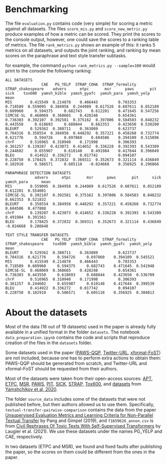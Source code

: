 # Benchmarking

The file `evaluation.py` contains code (very simple) for scoring a metric against all datasets.
The files `score_mis.py` and `score_new_metric.py` produce examples of how a metric can be scored.
They print the scores to the console output, however, one could save the scores to a ranking table of metrics.
The file `rank_metrics.py` shows an example of this: it ranks 5 metrics on all datasets,
and outputs the joint ranking, and ranking by mean scores on the paraphrase and text style transfer subtasks.

for example, the command `python rank_metrics.py --sample=100` would print to the console 
the following ranking:
```
ALL DATASETS
                CAE   PG_YELP  STRAP_COHA  STRAP_formality  STRAP_shakespeare    advers      etpc       msr      paws       pit      sick    tox600  yamsh_bible  yamsh_gyafc  yamsh_para  yamsh_yelp      mean
MIS        0.415549  0.214878    0.466443         0.703353           0.718589  0.559095  0.384958  0.244989  0.617526  0.607611  0.852189  0.609960     0.594375     0.682743    0.612201    0.471645  0.547256
SIMCSE-SL  0.468069  0.368665    0.428248         0.654361           0.736303  0.392107  0.392581  0.375162  0.397806  0.584583  0.848232  0.443550     0.618693     0.688844    0.662353    0.423650  0.530200
BLEURT     0.529362  0.380711    0.363089         0.623737           0.704316  0.358554  0.384958  0.448292  0.357221  0.458268  0.732774  0.621776     0.594726     0.697860    0.604586    0.394109  0.515896
chrF       0.516965  0.310940    0.171998         0.306393           0.361257  0.139287  0.423073  0.414652  0.336228  0.392393  0.543309  0.244602     0.655907     0.610148    0.491984    0.417644  0.396049
BLEU       0.414922  0.336272    0.017742         0.094107           0.228750  0.178425  0.372832  0.369311  0.352673  0.321114  0.436849  0.102910     0.586571     0.605118   -0.024668    0.356925  0.296866

PARAPHRASE DETECTION DATASETS
             advers      etpc       msr      paws       pit      sick  yamsh_para      mean
MIS        0.559095  0.384958  0.244989  0.617526  0.607611  0.852189    0.612201  0.554081
SIMCSE-SL  0.392107  0.392581  0.375162  0.397806  0.584583  0.848232    0.662353  0.521832
BLEURT     0.358554  0.384958  0.448292  0.357221  0.458268  0.732774    0.604586  0.477808
chrF       0.139287  0.423073  0.414652  0.336228  0.392393  0.543309    0.491984  0.391561
BLEU       0.178425  0.372832  0.369311  0.352673  0.321114  0.436849   -0.024668  0.286648

TEXT STYLE TRANSFER DATASETS
                CAE   PG_YELP  STRAP_COHA  STRAP_formality  STRAP_shakespeare    tox600  yamsh_bible  yamsh_gyafc  yamsh_yelp      mean
BLEURT     0.529362  0.380711    0.363089         0.623737           0.704316  0.621776     0.594726     0.697860    0.394109  0.545521
MIS        0.415549  0.214878    0.466443         0.703353           0.718589  0.609960     0.594375     0.682743    0.471645  0.541948
SIMCSE-SL  0.468069  0.368665    0.428248         0.654361           0.736303  0.443550     0.618693     0.688844    0.423650  0.536709
chrF       0.516965  0.310940    0.171998         0.306393           0.361257  0.244602     0.655907     0.610148    0.417644  0.399539
BLEU       0.414922  0.336272    0.017742         0.094107           0.228750  0.102910     0.586571     0.605118    0.356925  0.304813
```

# About the datasets

Most of the data (16 out of 19 datasets) used in the paper is already fully available in a unified format
in the folder `datasets`.  The notebook `data_preparation.ipynb` contains the code and scripts
that reproduce creation of the files in the `datasets` folder.

Some datasets used in the paper ([PAWS-QQP](https://github.com/google-research-datasets/paws), 
[Twitter-URL](https://github.com/lanwuwei/Twitter-URL-Corpus), 
[xformal-FoST](https://github.com/Elbria/xformal-FoST-meta))
are not included, because one has to perform extra actions to obtain them: PAWS-QQP should be generated
from scratch, and Twitter-URL and xformal-FoST should be requested from their authors.

Most of the datasets were taken from their open-access sources: 
[APT](https://github.com/Advancing-Machine-Human-Reasoning-Lab/apt),
[ETPC](https://github.com/venelink/ETPC),
[MSR](https://github.com/brmson/dataset-sts/tree/master/data/para/msr),
[PAWS](https://github.com/google-research-datasets/paws),
[PIT](https://github.com/cocoxu/SemEval-PIT2015),
[SICK](https://github.com/brmson/dataset-sts/tree/master/data/sts/sick2014),
[STRAP](https://github.com/martiansideofthemoon/style-transfer-paraphrase),
[Tox600](https://github.com/skoltech-nlp/detox),
and [datasets](https://github.com/VAShibaev/semantic_similarity_metrics) 
from [Yamshchikov et al, 2020](https://arxiv.org/abs/2004.05001).

The folder `source_data` includes some of the datasets that were not published
before, but their authors allowed us to use them. Specifically,  
`textual-transfer-pairwise-comparison` contains the data from the paper 
[Unsupervised Evaluation Metrics and Learning Criteria for Non-Parallel Textual Transfer](https://aclanthology.org/D19-5614/) 
by Pang and Gimpel (2019), and `f1659626_annon.csv` is from 
[Civil Rephrases Of Toxic Texts With Self-Supervised Transformers](https://aclanthology.org/2021.eacl-main.124/)
by Laugier et al. (2021). We use these datasets under the names PG_YELP and CAE, respectively.

In two datasets (ETPC and MSR), we found and fixed faults after publishing
the paper, so the scores on them could be different from the ones in the paper.
